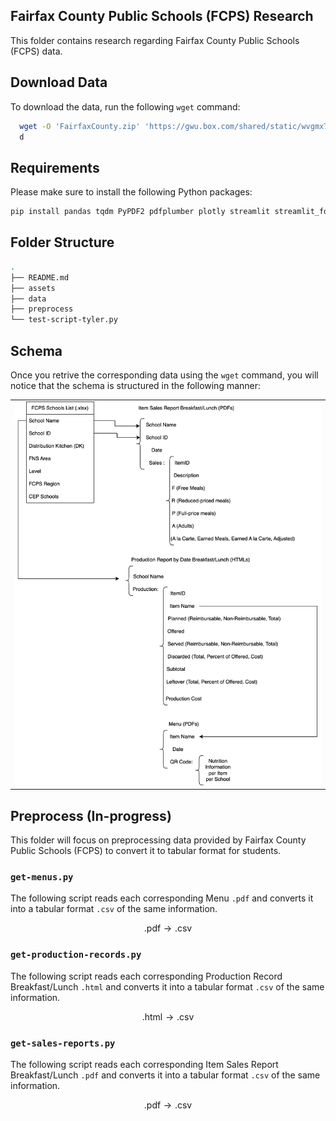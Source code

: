 ## Fairfax County Public Schools (FCPS) Research

This folder contains research regarding Fairfax County Public Schools (FCPS) data.

## Download Data

To download the data, run the following `wget` command:

```bash
  wget -O 'FairfaxCounty.zip' 'https://gwu.box.com/shared/static/wvgmx7n7tbrhuk140t8tm9zkb2z5top9.zip'
  d
```

## Requirements

Please make sure to install the following Python packages:

```bash
pip install pandas tqdm PyPDF2 pdfplumber plotly streamlit streamlit_folium geojson
```

## Folder Structure

```bash
.
├── README.md
├── assets
├── data
├── preprocess
└── test-script-tyler.py
```

## Schema

Once you retrive the corresponding data using the `wget` command, you will notice that the schema is structured in the following manner:

<div style="text-align: center;">
  <table style="margin: 0 auto;">
    <tr>
      <td>
        <img src="assets/FCPS.drawio.svg" width="100%">
      </td>
    </tr>
  </table>
</div>

## Preprocess (In-progress)

This folder will focus on preprocessing data provided by Fairfax County Public Schools (FCPS) to convert it to tabular format for students.

### `get-menus.py`

The following script reads each corresponding Menu `.pdf` and converts it into a tabular format `.csv` of the same information.

$$
\text{.pdf} \to \text{.csv}
$$

### `get-production-records.py`

The following script reads each corresponding Production Record Breakfast/Lunch `.html` and converts it into a tabular format `.csv` of the same information.

$$
\text{.html} \to \text{.csv}
$$

### `get-sales-reports.py`

The following script reads each corresponding Item Sales Report Breakfast/Lunch `.pdf` and converts it into a tabular format `.csv` of the same information.

$$
\text{.pdf} \to \text{.csv}
$$
